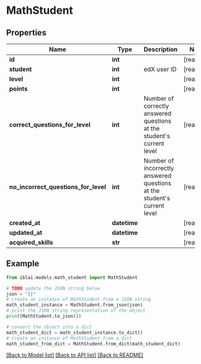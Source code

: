 # MathStudent


## Properties

Name | Type | Description | Notes
------------ | ------------- | ------------- | -------------
**id** | **int** |  | [readonly] 
**student** | **int** | edX user ID | [readonly] 
**level** | **int** |  | [readonly] 
**points** | **int** |  | [readonly] 
**correct_questions_for_level** | **int** | Number of correctly answered questions at the student&#39;s current level | [readonly] 
**no_incorrect_questions_for_level** | **int** | Number of incorrectly answered questions at the student&#39;s current level | [readonly] 
**created_at** | **datetime** |  | [readonly] 
**updated_at** | **datetime** |  | [readonly] 
**acquired_skills** | **str** |  | [readonly] 

## Example

```python
from iblai.models.math_student import MathStudent

# TODO update the JSON string below
json = "{}"
# create an instance of MathStudent from a JSON string
math_student_instance = MathStudent.from_json(json)
# print the JSON string representation of the object
print(MathStudent.to_json())

# convert the object into a dict
math_student_dict = math_student_instance.to_dict()
# create an instance of MathStudent from a dict
math_student_from_dict = MathStudent.from_dict(math_student_dict)
```
[[Back to Model list]](../README.md#documentation-for-models) [[Back to API list]](../README.md#documentation-for-api-endpoints) [[Back to README]](../README.md)


